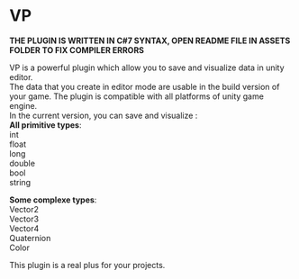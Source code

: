 # VP

**THE PLUGIN IS WRITTEN IN C#7 SYNTAX, OPEN README FILE IN ASSETS FOLDER TO FIX COMPILER ERRORS**  

VP is a powerful plugin which allow you to save and visualize data in unity editor.  
The data that you create in editor mode are usable in the build version of your game. The plugin is compatible with all platforms of unity game engine.  
In the current version, you can save and visualize :  
**All primitive types**:  
int  
float  
long  
double  
bool  
string  

**Some complexe types**:  
Vector2  
Vector3  
Vector4  
Quaternion  
Color  

This plugin is a real plus for your projects.
